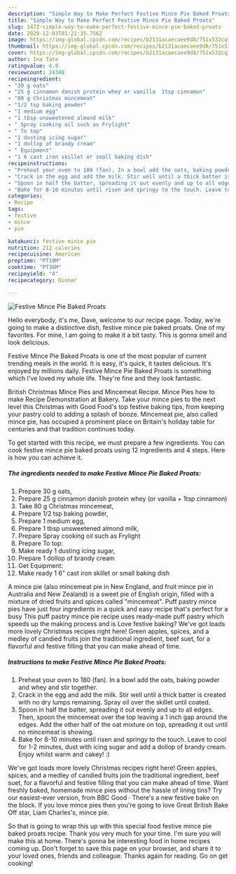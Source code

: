 ```yaml
---
description: "Simple Way to Make Perfect Festive Mince Pie Baked Proats"
title: "Simple Way to Make Perfect Festive Mince Pie Baked Proats"
slug: 1472-simple-way-to-make-perfect-festive-mince-pie-baked-proats
date: 2020-12-03T01:21:35.756Z
image: https://img-global.cpcdn.com/recipes/b2131acaecaee9d8/751x532cq70/festive-mince-pie-baked-proats-recipe-main-photo.jpg
thumbnail: https://img-global.cpcdn.com/recipes/b2131acaecaee9d8/751x532cq70/festive-mince-pie-baked-proats-recipe-main-photo.jpg
cover: https://img-global.cpcdn.com/recipes/b2131acaecaee9d8/751x532cq70/festive-mince-pie-baked-proats-recipe-main-photo.jpg
author: Ina Tate
ratingvalue: 4.9
reviewcount: 24348
recipeingredient:
- "30 g oats"
- "25 g cinnamon danish protein whey or vanilla  1tsp cinnamon"
- "80 g Christmas mincemeat"
- "1/2 tsp baking powder"
- "1 medium egg"
- "1 tbsp unsweetened almond milk"
- " Spray cooking oil such as Frylight"
- " To top"
- "1 dusting icing sugar"
- "1 dollop of brandy cream"
- " Equipment"
- "1 6 cast iron skillet or small baking dish"
recipeinstructions:
- "Preheat your oven to 180 (fan). In a bowl add the oats, baking powder and whey and stir together."
- "Crack in the egg and add the milk. Stir well until a thick batter is created with no dry lumps remaining. Spray oil over the skillet until coated."
- "Spoon in half the batter, spreading it out evenly and up to all edges. Then, spoon the mincemeat over the top leaving a 1 inch gap around the edges. Add the other half of the oat mixture on top, spreading it out until no mincemeat is showing."
- "Bake for 8-10 minutes until risen and springy to the touch. Leave to cool for 1-2 minutes, dust with icing sugar and add a dollop of brandy cream. Enjoy whilst warm and cakey! :)"
categories:
- Recipe
tags:
- festive
- mince
- pie

katakunci: festive mince pie 
nutrition: 212 calories
recipecuisine: American
preptime: "PT19M"
cooktime: "PT36M"
recipeyield: "4"
recipecategory: Dinner

---
```



![Festive Mince Pie Baked Proats](https://img-global.cpcdn.com/recipes/b2131acaecaee9d8/751x532cq70/festive-mince-pie-baked-proats-recipe-main-photo.jpg)

Hello everybody, it's me, Dave, welcome to our recipe page. Today, we're going to make a distinctive dish, festive mince pie baked proats. One of my favorites. For mine, I am going to make it a bit tasty. This is gonna smell and look delicious.

Festive Mince Pie Baked Proats is one of the most popular of current trending meals in the world. It is easy, it's quick, it tastes delicious. It's enjoyed by millions daily. Festive Mince Pie Baked Proats is something which I've loved my whole life. They're fine and they look fantastic.

British Christmas Mince Pies and Mincemeat Recipe. Mince Pies how to make Recipe Demonstration at Bakery. Take your mince pies to the next level this Christmas with Good Food&#39;s top festive baking tips, from keeping your pastry cold to adding a splash of booze. Mincemeat pie, also called mince pie, has occupied a prominent place on Britain&#39;s holiday table for centuries and that tradition continues today.


To get started with this recipe, we must prepare a few ingredients. You can cook festive mince pie baked proats using 12 ingredients and 4 steps. Here is how you can achieve it.

<!--inarticleads1-->

##### The ingredients needed to make Festive Mince Pie Baked Proats:

1. Prepare 30 g oats,
1. Prepare 25 g cinnamon danish protein whey (or vanilla + 1tsp cinnamon)
1. Take 80 g Christmas mincemeat,
1. Prepare 1/2 tsp baking powder,
1. Prepare 1 medium egg,
1. Prepare 1 tbsp unsweetened almond milk,
1. Prepare  Spray cooking oil such as Frylight
1. Prepare  To top:
1. Make ready 1 dusting icing sugar,
1. Prepare 1 dollop of brandy cream
1. Get  Equipment:
1. Make ready 1 6&#34; cast iron skillet or small baking dish


A mince pie (also mincemeat pie in New England, and fruit mince pie in Australia and New Zealand) is a sweet pie of English origin, filled with a mixture of dried fruits and spices called &#34;mincemeat&#34;. Puff pastry mince pies have just four ingredients in a quick and easy recipe that&#39;s perfect for a busy This puff pastry mince pie recipe uses ready-made puff pastry which speeds up the making process and is Love festive baking? We&#39;ve got loads more lovely Christmas recipes right here! Green apples, spices, and a medley of candied fruits join the traditional ingredient, beef suet, for a flavorful and festive filling that you can make ahead of time. 

<!--inarticleads2-->

##### Instructions to make Festive Mince Pie Baked Proats:

1. Preheat your oven to 180 (fan). In a bowl add the oats, baking powder and whey and stir together.
1. Crack in the egg and add the milk. Stir well until a thick batter is created with no dry lumps remaining. Spray oil over the skillet until coated.
1. Spoon in half the batter, spreading it out evenly and up to all edges. Then, spoon the mincemeat over the top leaving a 1 inch gap around the edges. Add the other half of the oat mixture on top, spreading it out until no mincemeat is showing.
1. Bake for 8-10 minutes until risen and springy to the touch. Leave to cool for 1-2 minutes, dust with icing sugar and add a dollop of brandy cream. Enjoy whilst warm and cakey! :)


We&#39;ve got loads more lovely Christmas recipes right here! Green apples, spices, and a medley of candied fruits join the traditional ingredient, beef suet, for a flavorful and festive filling that you can make ahead of time. Want freshly baked, homemade mince pies without the hassle of lining tins? Try our easiest-ever version, from BBC Good · There&#39;s a new festive bake on the block. If you love mince pies then you&#39;re going to love Great British Bake Off star, Liam Charles&#39;s, mince pie. 

So that is going to wrap this up with this special food festive mince pie baked proats recipe. Thank you very much for your time. I'm sure you will make this at home. There's gonna be interesting food in home recipes coming up. Don't forget to save this page on your browser, and share it to your loved ones, friends and colleague. Thanks again for reading. Go on get cooking!

